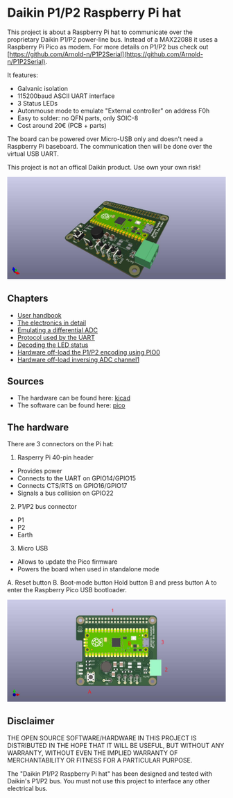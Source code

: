 # Daikin P1/P2 Raspberry Pi hat

This project is about a Raspberry Pi hat to communicate over the proprietary
Daikin P1/P2 power-line bus. Instead of a MAX22088 it uses a Raspberry Pi Pico
as modem. For more details on P1/P2 bus check out
[https://github.com/Arnold-n/P1P2Serial](https://github.com/Arnold-n/P1P2Serial).

It features:
- Galvanic isolation
- 115200baud ASCII UART interface
- 3 Status LEDs
- Autonmouse mode to emulate "External controller" on address F0h
- Easy to solder: no QFN parts, only SOIC-8
- Cost around 20€ (PCB + parts)

The board can be powered over Micro-USB only and doesn't need a Raspberry Pi
baseboard. The communication then will be done over the virtual USB UART.

This project is not an offical Daikin product. Use own your own risk!

![](doc/p1p2_pi_hat.jpg)

## Chapters

- [User handbook](doc/handbook.md)
- [The electronics in detail](kicad/doc/circuits.md)
- [Emulating a differential ADC](pico/doc/ADC.md)
- [Protocol used by the UART](pico/doc/uart.md)
- [Decoding the LED status](pico/doc/leds.md)
- [Hardware off-load the P1/P2 encoding using PIO0](pico/doc/Pio0.md)
- [Hardware off-load inversing ADC channel1](pico/doc/Pio1.md)

## Sources

- The hardware can be found here: [kicad](./kicad)
- The software can be found here: [pico](./pico)

## The hardware

There are 3 connectors on the Pi hat:
1. Rasperry Pi 40-pin header
  - Provides power
  - Connects to the UART on GPIO14/GPIO15
  - Connects CTS/RTS on GPIO16/GPIO17
  - Signals a bus collision on GPIO22
2. P1/P2 bus connector
 - P1
 - P2
 - Earth
3. Micro USB
 - Allows to update the Pico firmware
 - Powers the board when used in standalone mode

A. Reset button
B. Boot-mode button
   Hold button B and press button A to enter the
   Raspberry Pico USB bootloader.

![](doc/p1p2_pi_hat_topdown.jpg)


## Disclaimer

THE OPEN SOURCE SOFTWARE/HARDWARE IN THIS PROJECT IS DISTRIBUTED
IN THE HOPE THAT IT WILL BE USEFUL, BUT WITHOUT ANY WARRANTY, WITHOUT
EVEN THE IMPLIED WARRANTY OF MERCHANTABILITY OR FITNESS FOR A
PARTICULAR PURPOSE.

The "Daikin P1/P2 Raspberry Pi hat" has been designed and tested with
Daikin's P1/P2 bus. You must not use this project to interface any
other electrical bus.
